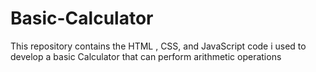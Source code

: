 # Basic-Calculator
This repository contains the HTML , CSS, and JavaScript code i used to develop a basic Calculator that can perform arithmetic operations
